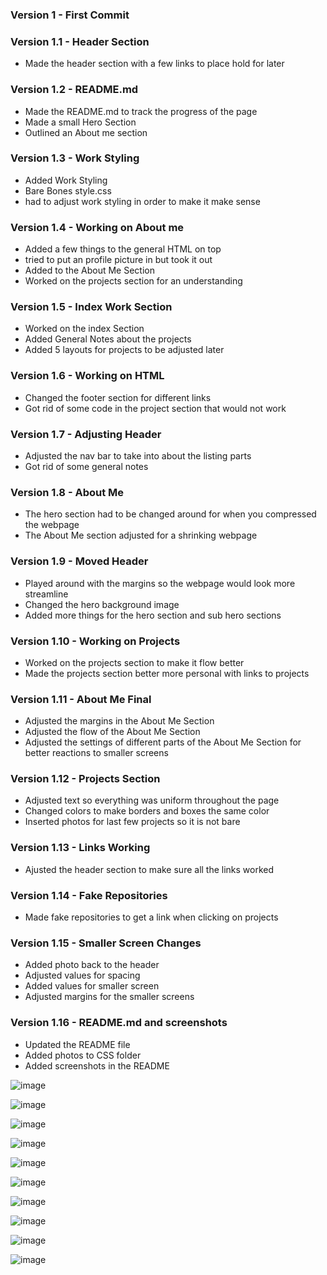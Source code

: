 

### Version 1 - First Commit

### Version 1.1 - Header Section
* Made the header section with a few links to place hold for later

### Version 1.2 - README.md 
* Made the README.md to track the progress of the page
* Made a small Hero Section 
* Outlined an About me section

### Version 1.3 - Work Styling
* Added Work Styling
* Bare Bones style.css
* had to adjust work styling in order to make it make sense

### Version 1.4 - Working on About me
* Added a few things to the general HTML on top
* tried to put an profile picture in but took it out
* Added to the About Me Section
* Worked on the projects section for an understanding

### Version 1.5 - Index Work Section
* Worked on the index Section
* Added General Notes about the projects
* Added 5 layouts for projects to be adjusted later

### Version 1.6 - Working on HTML
* Changed the footer section for different links
* Got rid of some code in the project section that would not work

### Version 1.7 - Adjusting Header
* Adjusted the nav bar to take into about the listing parts
* Got rid of some general notes

### Version 1.8 - About Me
* The hero section had to be changed around for when you compressed the webpage
* The About Me section adjusted for a shrinking webpage

### Version 1.9 - Moved Header
* Played around with the margins so the webpage would look more streamline
* Changed the hero background image
* Added more things for the hero section and sub hero sections

### Version 1.10 - Working on Projects
* Worked on the projects section to make it flow better
* Made the projects section better more personal with links to projects

### Version 1.11 - About Me Final
* Adjusted the margins in the About Me Section
* Adjusted the flow of the About Me Section
* Adjusted the settings of different parts of the About Me Section for better reactions to smaller screens

### Version 1.12 - Projects Section
* Adjusted text so everything was uniform throughout the page
* Changed colors to make borders and boxes the same color
* Inserted photos for last few projects so it is not bare

### Version 1.13 - Links Working
* Ajusted the header section to make sure all the links worked

### Version 1.14 - Fake Repositories
* Made fake repositories to get a link when clicking on projects


### Version 1.15 - Smaller Screen Changes
* Added photo back to the header
* Adjusted values for spacing
* Added values for smaller screen
* Adjusted margins for the smaller screens

### Version 1.16 - README.md and screenshots
* Updated the README file
* Added photos to CSS folder
* Added screenshots in the README


![image](./assets/images/Github-pages-working.jpg)

![image](./assets/images/Full-size-website-part-1.jpg)

![image](./assets/images/Full-size-website-part-2.jpg)

![image](./assets/images/Full-size-website-part-3.jpg)

![image](./assets/images/980px-website-top.jpg)

![image](./assets/images/980px-website-middle.jpg)

![image](./assets/images/980px-website-bottom.jpg)

![image](./assets/images/575px-website-top.jpg)

![image](./assets/images/575px-website-middle.jpg)

![image](./assets/images/575px-website-bottom.jpg)